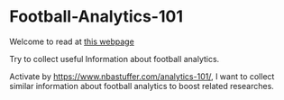 # Football-Analytics-101
Welcome to read at [this webpage](football-analytics-101.readthedocs.io)

Try to collect useful Information about football analytics.

Activate by https://www.nbastuffer.com/analytics-101/, I want to collect similar information about football analytics to boost related researches.
